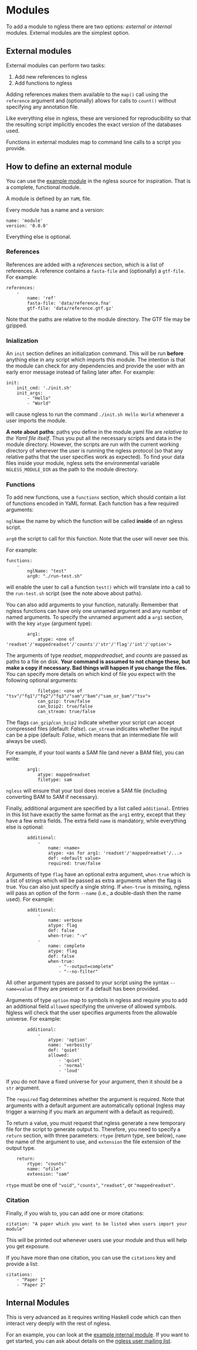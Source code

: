 # Modules

To add a module to ngless there are two options: *external* or *internal*
modules. External modules are the simplest option.

## External modules

External modules can perform two tasks:

1. Add new references to ngless
2. Add functions to ngless

Adding references makes them available to the `map()` call using the
`reference` argument and (optionally) allows for calls to `count()` without
specifying any annotation file.

Like everything else in ngless, these are versioned for reproducibility so that
the resulting script implicitly encodes the exact version of the databases used.

Functions in external modules map to command line calls to a script you
provide.

## How to define an external module

You can use the [example
module](https://github.com/luispedro/ngless/blob/master/Modules/example-cmd.ngm/0.0/module.yaml)
in the ngless source for inspiration. That is a complete, functional module.

A module is defined by an ``YaML`` file.

Every module has a name and a version:

    name: 'module'
    version: '0.0.0'

Everything else is optional.

### References

References are added with a *references* section, which is a list of
references. A reference contains a ``fasta-file`` and (optionally) a
``gtf-file``. For example:

    references:
        -
            name: 'ref'
            fasta-file: 'data/reference.fna'
            gtf-file: 'data/reference.gtf.gz'

Note that the paths are relative to the module directory. The GTF file may be
gzipped.

### Inialization

An `init` section defines an initialization command. This will be run
**before** anything else in any script which imports this module. The intention
is that the module can check for any dependencies and provide the user with an
early error message instead of failing later after. For example:

    init:
        init_cmd: './init.sh'
        init_args:
            - "Hello"
            - "World"

will cause ngless to run the command ``./init.sh Hello World`` whenever a user
imports the module.

**A note about paths**: paths you define in the module.yaml file are *relative
to the Yaml file itself*. Thus you put all the necessary scripts and data in
the module directory. However, the scripts are run with the current working
directory of wherever the user is running the ngless protocol (so that any
relative paths that the user specifies work as expected). To find your data
files inside your module, ngless sets the environmental variable
``NGLESS_MODULE_DIR`` as the path to the module directory.


### Functions

To add new functions, use a `functions` section, which should contain a list of
functions encoded in YaML format. Each function has a few required arguments:

``nglName``
    the name by which the function will be called **inside** of an ngless
    script.

``arg0``
    the script to call for this function. Note that the user will never see
    this.


For example:

    functions:
        -
            nglName: "test"
            arg0: "./run-test.sh"

will enable the user to call a function ``test()`` which will translate into a
call to the ``run-test.sh`` script (see the note above about paths).

You can also add arguments to your function, naturally. Remember that ngless
functions can have only one unnamed argument and any number of named arguments.
To specify the unnamed argument add a ``arg1`` section, with the key ``atype``
(argument type):

            arg1:
                atype: <one of 'readset'/'mappedreadset'/'counts'/'str'/'flag'/'int'/'option'>

The arguments of type *readset*, *mappedreadset*, and *counts* are passed as
paths to a file on disk. **Your command is assumed to not change these, but
make a copy if necessary. Bad things will happen if you change the files.**
You can specify more details on which kind of file you expect with the
following optional arguments:

                filetype: <one of "tsv"/"fq1"/"fq2"/"fq3"/"sam"/"bam"/"sam_or_bam"/"tsv">
                can_gzip: true/false
                can_bzip2: true/false
                can_stream: true/false

The flags ``can_gzip``/``can_bzip2`` indicate whether your script can accept
compressed files (default: *False*). ``can_stream`` indicates whether the input
can be a pipe (default: *False*, which means that an intermediate file will
always be used).

For example, if your tool wants a SAM file (and never a BAM file), you can write:

            arg1:
                atype: mappedreadset
                filetype: sam

``ngless`` will ensure that your tool does receive a SAM file (including
converting BAM to SAM if necessary).

Finally, additional argument are specified by a list called ``additional``.
Entries in this list have exactly the same format as the ``arg1`` entry, except
that they have a few extra fields. The extra field ``name`` is mandatory, while
everything else is optional:

            additional:
                -
                    name: <name>
                    atype: <as for arg1: 'readset'/'mappedreadset'/...>
                    def: <default value>
                    required: true/false

Arguments of type ``flag`` have an optional extra argument, ``when-true`` which
is a list of strings which will be passed as extra arguments when the flag is
true. You can also just specify a single string. If ``when-true`` is missing,
ngless will pass an option of the form ``--name`` (i.e., a double-dash then the
name used). For example:

            additional:
                -
                    name: verbose
                    atype: flag
                    def: false
                    when-true: "-v"
                -
                    name: complete
                    atype: flag
                    def: false
                    when-true:
                        - "--output=complete"
                        - "--no-filter"


All other argument types are passed to your script using the syntax
``--name=value`` if they are present or if a default has been provided.

Arguments of type ``option`` map to symbols in ngless and require you to add an
additional field ``allowed`` specifying the universe of allowed symbols. Ngless
will check that the user specifies arguments from the allowable universe. For
example:

            additional:
                -
                    atype: 'option'
                    name: 'verbosity'
                    def: 'quiet'
                    allowed:
                        - 'quiet'
                        - 'normal'
                        - 'loud'

If you do not have a fixed universe for your argument, then it should be a
``str`` argument.

The ``required`` flag determines whether the argument is required. Note that
arguments with a default argument are automatically optional (ngless may
trigger a warning if you mark an argument with a default as required).

To return a value, you must request that ngless generate a new temporary file
for the script to generate output to. Therefore, you need to specify a
``return`` section, with three parameters: ``rtype`` (return type, see below),
``name`` the name of the argument to use, and ``extension`` the file extension
of the output type.

        return:
            rtype: "counts"
            name: "ofile"
            extension: "sam"

``rtype`` must be one of ``"void"``, ``"counts"``, ``"readset"``, or
``"mappedreadset"``.

### Citation

Finally, if you wish to, you can add one or more citations:

    citation: "A paper which you want to be listed when users import your module"


This will be printed out whenever users use your module and thus will help you
get exposure.

If you have more than one citation, you can use the ``citations`` key and
provide a list:

    citations:
        - "Paper 1"
        - "Paper 2"
## Internal Modules

This is very advanced as it requires writing Haskell code which can then
interact very deeply with the rest of ngless.

For an example, you can look at the [example internal
module](https://github.com/luispedro/ngless/blob/master/NGLess/StandardModules/Example.hs).
If you want to get started, you can ask about details on the [ngless user
mailing list](https://groups.google.com/forum/#!forum/ngless).


